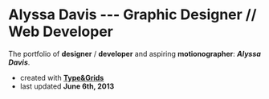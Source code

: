 Alyssa Davis --- Graphic Designer // Web Developer
===

The portfolio of **designer** / **developer** and aspiring **motionographer**: **_Alyssa Davis_**.

* created with **[Type&Grids](http://typeandgrids.com)**
* last updated **June 6th, 2013**